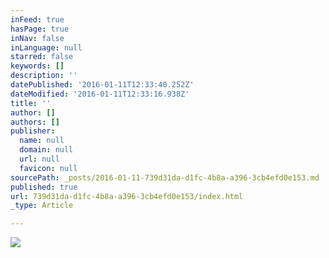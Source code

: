 ```yaml
---
inFeed: true
hasPage: true
inNav: false
inLanguage: null
starred: false
keywords: []
description: ''
datePublished: '2016-01-11T12:33:40.252Z'
dateModified: '2016-01-11T12:33:16.938Z'
title: ''
author: []
authors: []
publisher:
  name: null
  domain: null
  url: null
  favicon: null
sourcePath: _posts/2016-01-11-739d31da-d1fc-4b8a-a396-3cb4efd0e153.md
published: true
url: 739d31da-d1fc-4b8a-a396-3cb4efd0e153/index.html
_type: Article

---
```

![](https://the-grid-user-content.s3-us-west-2.amazonaws.com/136c122a-8372-4d44-9443-14e0ece174f3.jpg)